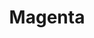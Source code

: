 ---
title: "Magenta"
summary: "Welsh progressive rock/symphonic rock group."
image: "magenta.jpg"
---